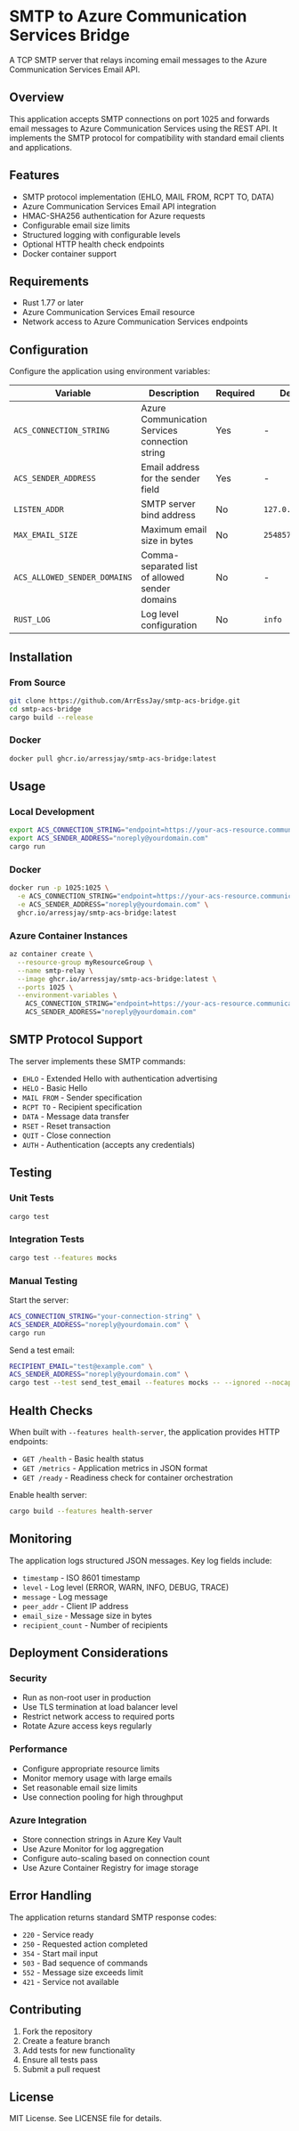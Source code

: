 # SMTP to Azure Communication Services Bridge

A TCP SMTP server that relays incoming email messages to the Azure Communication Services Email API.

## Overview

This application accepts SMTP connections on port 1025 and forwards email messages to Azure Communication Services using the REST API. It implements the SMTP protocol for compatibility with standard email clients and applications.

## Features

- SMTP protocol implementation (EHLO, MAIL FROM, RCPT TO, DATA)
- Azure Communication Services Email API integration
- HMAC-SHA256 authentication for Azure requests
- Configurable email size limits
- Structured logging with configurable levels
- Optional HTTP health check endpoints
- Docker container support

## Requirements

- Rust 1.77 or later
- Azure Communication Services Email resource
- Network access to Azure Communication Services endpoints

## Configuration

Configure the application using environment variables:

| Variable | Description | Required | Default |
|----------|-------------|----------|---------|
| `ACS_CONNECTION_STRING` | Azure Communication Services connection string | Yes | - |
| `ACS_SENDER_ADDRESS` | Email address for the sender field | Yes | - |
| `LISTEN_ADDR` | SMTP server bind address | No | `127.0.0.1:1025` |
| `MAX_EMAIL_SIZE` | Maximum email size in bytes | No | `25485760` |
| `ACS_ALLOWED_SENDER_DOMAINS` | Comma-separated list of allowed sender domains | No | - |
| `RUST_LOG` | Log level configuration | No | `info` |

## Installation

### From Source

```bash
git clone https://github.com/ArrEssJay/smtp-acs-bridge.git
cd smtp-acs-bridge
cargo build --release
```

### Docker

```bash
docker pull ghcr.io/arressjay/smtp-acs-bridge:latest
```

## Usage

### Local Development

```bash
export ACS_CONNECTION_STRING="endpoint=https://your-acs-resource.communication.azure.com/;accesskey=your-access-key"
export ACS_SENDER_ADDRESS="noreply@yourdomain.com"
cargo run
```

### Docker

```bash
docker run -p 1025:1025 \
  -e ACS_CONNECTION_STRING="endpoint=https://your-acs-resource.communication.azure.com/;accesskey=your-access-key" \
  -e ACS_SENDER_ADDRESS="noreply@yourdomain.com" \
  ghcr.io/arressjay/smtp-acs-bridge:latest
```

### Azure Container Instances

```bash
az container create \
  --resource-group myResourceGroup \
  --name smtp-relay \
  --image ghcr.io/arressjay/smtp-acs-bridge:latest \
  --ports 1025 \
  --environment-variables \
    ACS_CONNECTION_STRING="endpoint=https://your-acs-resource.communication.azure.com/;accesskey=your-access-key" \
    ACS_SENDER_ADDRESS="noreply@yourdomain.com"
```

## SMTP Protocol Support

The server implements these SMTP commands:

- `EHLO` - Extended Hello with authentication advertising
- `HELO` - Basic Hello
- `MAIL FROM` - Sender specification
- `RCPT TO` - Recipient specification
- `DATA` - Message data transfer
- `RSET` - Reset transaction
- `QUIT` - Close connection
- `AUTH` - Authentication (accepts any credentials)

## Testing

### Unit Tests

```bash
cargo test
```

### Integration Tests

```bash
cargo test --features mocks
```

### Manual Testing

Start the server:
```bash
ACS_CONNECTION_STRING="your-connection-string" \
ACS_SENDER_ADDRESS="noreply@yourdomain.com" \
cargo run
```

Send a test email:
```bash
RECIPIENT_EMAIL="test@example.com" \
ACS_SENDER_ADDRESS="noreply@yourdomain.com" \
cargo test --test send_test_email --features mocks -- --ignored --nocapture
```

## Health Checks

When built with `--features health-server`, the application provides HTTP endpoints:

- `GET /health` - Basic health status
- `GET /metrics` - Application metrics in JSON format
- `GET /ready` - Readiness check for container orchestration

Enable health server:
```bash
cargo build --features health-server
```

## Monitoring

The application logs structured JSON messages. Key log fields include:

- `timestamp` - ISO 8601 timestamp
- `level` - Log level (ERROR, WARN, INFO, DEBUG, TRACE)
- `message` - Log message
- `peer_addr` - Client IP address
- `email_size` - Message size in bytes
- `recipient_count` - Number of recipients

## Deployment Considerations

### Security

- Run as non-root user in production
- Use TLS termination at load balancer level
- Restrict network access to required ports
- Rotate Azure access keys regularly

### Performance

- Configure appropriate resource limits
- Monitor memory usage with large emails
- Set reasonable email size limits
- Use connection pooling for high throughput

### Azure Integration

- Store connection strings in Azure Key Vault
- Use Azure Monitor for log aggregation
- Configure auto-scaling based on connection count
- Use Azure Container Registry for image storage

## Error Handling

The application returns standard SMTP response codes:

- `220` - Service ready
- `250` - Requested action completed
- `354` - Start mail input
- `503` - Bad sequence of commands
- `552` - Message size exceeds limit
- `421` - Service not available

## Contributing

1. Fork the repository
2. Create a feature branch
3. Add tests for new functionality
4. Ensure all tests pass
5. Submit a pull request

## License

MIT License. See LICENSE file for details.